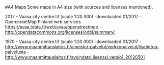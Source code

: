 #A4 Maps
Some maps in A4 size (with sources and licenses mentioned).

2017 - Vaasa city centre.tif (scale 1:20 000)
-downloaded 01/2017
-OpenstreetMap Finland web services https://avaa.tdata.fi/web/avaa/openstreetmap
-http://opendatacommons.org/licenses/odbl/summary/

1970 - Vaasa city centre.tif (scale 1:20 000)
-downloaded 01/2017
-http://www.maanmittauslaitos.fi/aineistot-palvelut/verkkopalvelut/lisatietoa-palvelusta
-http://www.maanmittauslaitos.fi/avoindata_lisenssi_versio1_20120501
